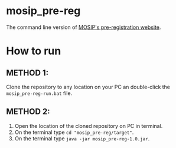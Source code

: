 # mosip_pre-reg
 The command line version of [MOSIP's pre-registration website](https://uat2.mosip.net/pre-registration-ui/#/eng).

# How to run
## METHOD 1:
 Clone the repository to any location on your PC an double-click the `mosip_pre-reg-run.bat` file.

## METHOD 2:
1. Open the location of the cloned repository on PC in terminal.
2. On the terminal type `cd "mosip_pre-reg/target"`.
3. On the terminal type `java -jar mosip_pre-reg-1.0.jar`.
